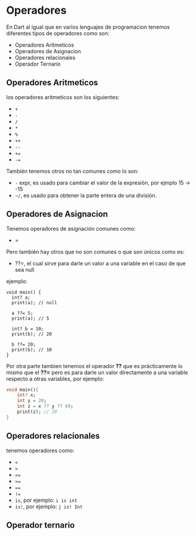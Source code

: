 # Operadores

En Dart al igual que en varios lenguajes de programacion tenemos diferentes tipos de operadores como son:

* Operadores Aritmeticos
* Operadores de Asignacion
* Operadores relacionales
* Operador Ternario

## Operadores Aritmeticos

los operadores aritmeticos son los siguientes:

* ```+```
* ```-```
* ```/```
* ```*```
* ```%```
* ```++```
* ```--```
* ```+=```
* ```-=```

También tenemos otros no tan comunes como lo son:
* ```-``` expr, es usado para cambiar el valor de la expresión, por ejmplo 15 -> -15
* ```~/```, es usado para obtener la parte entera de una división.

## Operadores de Asignacion

Tenemos operadores de asignación comunes como:
* =

Pero también hay otros que no son comunes o que son únicos como es:
* ??=, el cual sirve para darle un valor a una variable en el caso de que sea null

ejemplo:

```
void main() {
  int? a;
  print(a); // null
  
  a ??= 5;
  print(a); // 5 
  
  int? b = 10;
  print(b); // 20
  
  b ??= 20;
  print(b); // 10   
}
```

Por otra parte tambien tenemos el operador **??** que es prácticamente lo mismo que el **??=** pero es para darle un valor directamente a una variable respecto a otras variables, por ejemplo:

```dart
void main(){
    int? x;
    int y = 20;
    int z = x ?? y ?? 69;
    print(z); // 20
}
```


## Operadores relacionales

tenemos operadores como:

* ```<```
* ```>```
* ```<=```
* ```>=```
* ```==```
* ```!=```
* ```is```, por ejemplo: ```i is int```
* ```is!```, por ejemplo: ```j is! Int```

## Operador ternario

